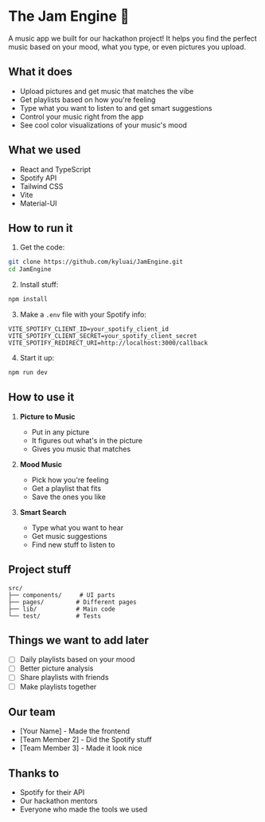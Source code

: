 # The Jam Engine 🎵

A music app we built for our hackathon project! It helps you find the perfect music based on your mood, what you type, or even pictures you upload.

## What it does

- Upload pictures and get music that matches the vibe
- Get playlists based on how you're feeling
- Type what you want to listen to and get smart suggestions
- Control your music right from the app
- See cool color visualizations of your music's mood

## What we used

- React and TypeScript
- Spotify API
- Tailwind CSS
- Vite
- Material-UI

## How to run it

1. Get the code:
```bash
git clone https://github.com/kyluai/JamEngine.git
cd JamEngine
```

2. Install stuff:
```bash
npm install
```

3. Make a `.env` file with your Spotify info:
```env
VITE_SPOTIFY_CLIENT_ID=your_spotify_client_id
VITE_SPOTIFY_CLIENT_SECRET=your_spotify_client_secret
VITE_SPOTIFY_REDIRECT_URI=http://localhost:3000/callback
```

4. Start it up:
```bash
npm run dev
```

## How to use it

1. **Picture to Music**
   - Put in any picture
   - It figures out what's in the picture
   - Gives you music that matches

2. **Mood Music**
   - Pick how you're feeling
   - Get a playlist that fits
   - Save the ones you like

3. **Smart Search**
   - Type what you want to hear
   - Get music suggestions
   - Find new stuff to listen to

## Project stuff

```
src/
├── components/     # UI parts
├── pages/         # Different pages
├── lib/           # Main code
└── test/          # Tests
```

## Things we want to add later

- [ ] Daily playlists based on your mood
- [ ] Better picture analysis
- [ ] Share playlists with friends
- [ ] Make playlists together

## Our team

- [Your Name] - Made the frontend
- [Team Member 2] - Did the Spotify stuff
- [Team Member 3] - Made it look nice

## Thanks to

- Spotify for their API
- Our hackathon mentors
- Everyone who made the tools we used